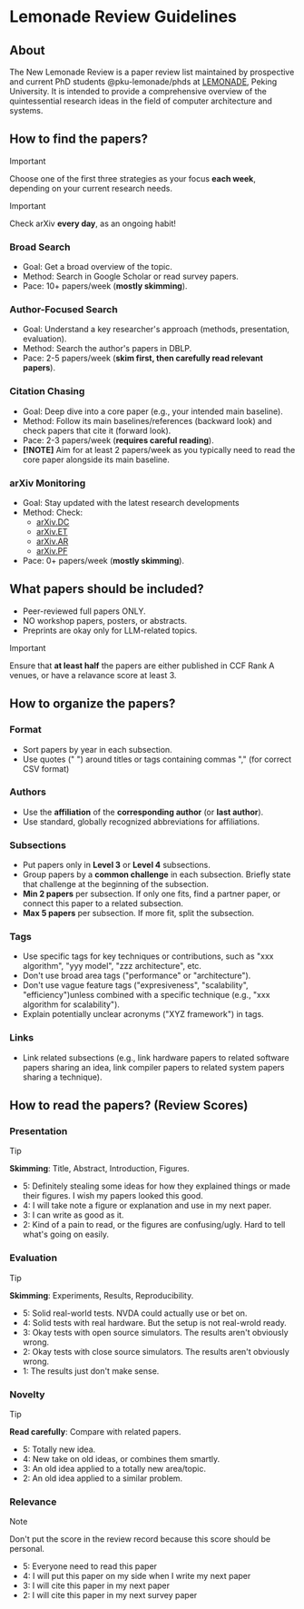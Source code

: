 # Lemonade Review Guidelines

## About

The New Lemonade Review is a paper review list maintained by prospective and current PhD students @pku-lemonade/phds at [LEMONADE](https://www.youwei.xyz), Peking University. It is intended to provide a comprehensive overview of the quintessential research ideas in the field of computer architecture and systems.

## How to find the papers?

> [!IMPORTANT]
> Choose one of the first three strategies as your focus **each week**, depending on your current research needs.

> [!IMPORTANT]
> Check arXiv **every day**, as an ongoing habit!

### **Broad Search**

- Goal: Get a broad overview of the topic.
- Method: Search in Google Scholar or read survey papers.
- Pace: 10+ papers/week (**mostly skimming**).

### **Author-Focused Search**

- Goal: Understand a key researcher's approach (methods, presentation, evaluation).
- Method: Search the author's papers in DBLP.
- Pace: 2-5 papers/week (**skim first, then carefully read relevant papers**).

### **Citation Chasing**

- Goal: Deep dive into a core paper (e.g., your intended main baseline).
- Method: Follow its main baselines/references (backward look) and check papers that cite it (forward look).
- Pace: 2-3 papers/week (**requires careful reading**).
- **[!NOTE]** Aim for at least 2 papers/week as you typically need to read the core paper alongside its main baseline.

### **arXiv Monitoring**

- Goal: Stay updated with the latest research developments
- Method: Check:
  - [arXiv.DC](https://papers.cool/arxiv/cs.DC)
  - [arXiv.ET](https://papers.cool/arxiv/cs.ET)
  - [arXiv.AR](https://papers.cool/arxiv/cs.AR)
  - [arXiv.PF](https://papers.cool/arxiv/cs.PF)
- Pace: 0+ papers/week (**mostly skimming**).

## What papers should be included?

- Peer-reviewed full papers ONLY.
- NO workshop papers, posters, or abstracts.
- Preprints are okay only for LLM-related topics.

> [!IMPORTANT]
> Ensure that **at least half** the papers are either published in CCF Rank A venues, or have a relavance score at least 3.

## How to organize the papers?

### Format

- Sort papers by year in each subsection.
- Use quotes (" ") around titles or tags containing commas "," (for correct CSV format)

### Authors

- Use the **affiliation** of the **corresponding author** (or **last author**).
- Use standard, globally recognized abbreviations for affiliations.

### Subsections

- Put papers only in **Level 3** or **Level 4** subsections.
- Group papers by a **common challenge** in each subsection. Briefly state that challenge at the beginning of the subsection.
- **Min 2 papers** per subsection. If only one fits, find a partner paper, or connect this paper to a related subsection.
- **Max 5 papers** per subsection. If more fit,  split the subsection.

### Tags

- Use specific tags for key techniques or contributions, such as "xxx algorithm", "yyy model", "zzz architecture", etc.
- Don't use broad area tags ("performance" or "architecture").
- Don't use vague feature tags ("expresiveness", "scalability", "efficiency")unless combined with a specific technique (e.g., "xxx algorithm for scalability").
- Explain potentially unclear acronyms ("XYZ framework") in tags.

### Links

- Link related subsections (e.g., link hardware papers to related software papers sharing an idea, link compiler papers to related system papers sharing a technique).

## How to read the papers? (Review Scores)

### Presentation

> [!Tip]
> **Skimming**: Title, Abstract, Introduction, Figures.

- 5: Definitely stealing some ideas for how they explained things or made their figures. I wish my papers looked this good.
- 4: I will take note a figure or explanation and use in my next paper.
- 3: I can write as good as it.
- 2: Kind of a pain to read, or the figures are confusing/ugly. Hard to tell what's going on easily.

### Evaluation

> [!Tip]
> **Skimming**: Experiments, Results, Reproducibility.

- 5: Solid real-world tests. NVDA could actually use or bet on.
- 4: Solid tests with real hardware. But the setup is not real-wrold ready.
- 3: Okay tests with open source simulators. The results aren't obviously wrong.
- 2: Okay tests with close source simulators. The results aren't obviously wrong.
- 1: The results just don't make sense.

### Novelty

> [!Tip]
> **Read carefully**: Compare with related papers.

- 5: Totally new idea.
- 4: New take on old ideas, or combines them smartly.
- 3: An old idea applied to a totally new area/topic.
- 2: An old idea applied to a similar problem.

### Relevance

> [!NOTE]
> Don't put the score in the review record because this score should be personal.

- 5: Everyone need to read this paper
- 4: I will put this paper on my side when I write my next paper
- 3: I will cite this paper in my next paper
- 2: I will cite this paper in my next survey paper
